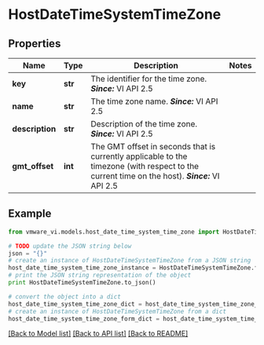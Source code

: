 # HostDateTimeSystemTimeZone


## Properties
Name | Type | Description | Notes
------------ | ------------- | ------------- | -------------
**key** | **str** | The identifier for the time zone.  ***Since:*** VI API 2.5  | 
**name** | **str** | The time zone name.  ***Since:*** VI API 2.5  | 
**description** | **str** | Description of the time zone.  ***Since:*** VI API 2.5  | 
**gmt_offset** | **int** | The GMT offset in seconds that is currently applicable to the timezone (with respect to the current time on the host).  ***Since:*** VI API 2.5  | 

## Example

```python
from vmware_vi.models.host_date_time_system_time_zone import HostDateTimeSystemTimeZone

# TODO update the JSON string below
json = "{}"
# create an instance of HostDateTimeSystemTimeZone from a JSON string
host_date_time_system_time_zone_instance = HostDateTimeSystemTimeZone.from_json(json)
# print the JSON string representation of the object
print HostDateTimeSystemTimeZone.to_json()

# convert the object into a dict
host_date_time_system_time_zone_dict = host_date_time_system_time_zone_instance.to_dict()
# create an instance of HostDateTimeSystemTimeZone from a dict
host_date_time_system_time_zone_form_dict = host_date_time_system_time_zone.from_dict(host_date_time_system_time_zone_dict)
```
[[Back to Model list]](../README.md#documentation-for-models) [[Back to API list]](../README.md#documentation-for-api-endpoints) [[Back to README]](../README.md)


